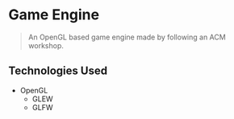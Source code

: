 # Game Engine

> An OpenGL based game engine made by following an ACM workshop. 

## Technologies Used

- OpenGL
	- GLEW
	- GLFW

